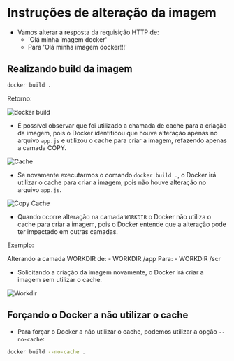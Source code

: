 # Instruções de alteração da imagem

- Vamos alterar a resposta da requisição HTTP de:
  - 'Olá minha imagem docker'
  - Para 'Olá minha imagem docker!!!'

## Realizando build da imagem

```sh
docker build .
```

Retorno:

![docker build](../Imagens/3%20-%20Criando%20Imagens%20e%20Avançando%20Em%20Containers/Docker%20build%20.jpg)

- É possível observar que foi utilizado a chamada de cache para a criação da imagem, pois o Docker identificou que houve alteração apenas no arquivo `app.js` e utilizou o cache para criar a imagem, refazendo apenas a camada COPY.

![Cache](../Imagens/3%20-%20Criando%20Imagens%20e%20Avançando%20Em%20Containers/cache%20docker%20build.jpg)

- Se novamente executarmos o comando `docker build .`, o Docker irá utilizar o cache para criar a imagem, pois não houve alteração no arquivo `app.js`.

![Copy Cache](../Imagens/3%20-%20Criando%20Imagens%20e%20Avançando%20Em%20Containers/copy%20cache%20docker%20build.jpg)

- Quando ocorre alteração na camada `WORKDIR` o Docker não utiliza o cache para criar a imagem, pois o Docker entende que a alteração pode ter impactado em outras camadas.

Exemplo:

Alterando a camada WORKDIR de:
    - WORKDIR /app
Para:
    - WORKDIR /scr

- Solicitando a criação da imagem novamente, o Docker irá criar a imagem sem utilizar o cache.

![Workdir](../Imagens/3%20-%20Criando%20Imagens%20e%20Avançando%20Em%20Containers//Criando%20iamgem%20sem%20usar%20cache.jpg)

## Forçando o Docker a não utilizar o cache

- Para forçar o Docker a não utilizar o cache, podemos utilizar a opção `--no-cache`:

```sh
docker build --no-cache .
```